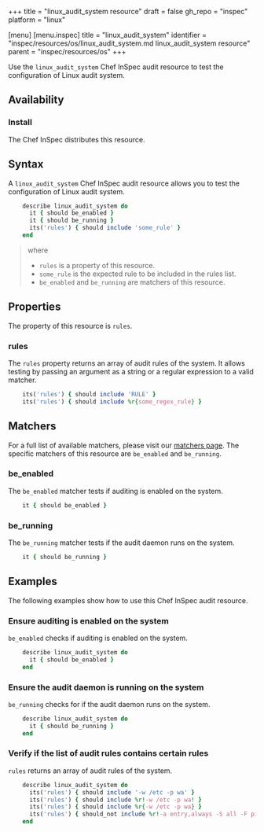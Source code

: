+++
title = "linux_audit_system resource"
draft = false
gh_repo = "inspec"
platform = "linux"

[menu]
  [menu.inspec]
    title = "linux_audit_system"
    identifier = "inspec/resources/os/linux_audit_system.md linux_audit_system resource"
    parent = "inspec/resources/os"
+++

Use the `linux_audit_system` Chef InSpec audit resource to test the configuration of Linux audit system.

## Availability

### Install

The Chef InSpec distributes this resource.

## Syntax

A `linux_audit_system` Chef InSpec audit resource allows you to test the configuration of Linux audit system.

```ruby
    describe linux_audit_system do
      it { should be_enabled }
      it { should be_running }
      its('rules') { should include 'some_rule' }
    end
```

> where
>
> - `rules` is a property of this resource.
> - `some_rule` is the expected rule to be included in the rules list.
> - `be_enabled` and `be_running` are matchers of this resource.

## Properties

The property of this resource is `rules`.

### rules

The `rules` property returns an array of audit rules of the system. It allows testing by passing an argument as a string or a regular expression to a valid matcher.

```ruby
    its('rules') { should include 'RULE' }
    its('rules') { should include %r{some_regex_rule} }
```

## Matchers

For a full list of available matchers, please visit our [matchers page](https://docs.chef.io/inspec/matchers/). The specific matchers of this resource are `be_enabled` and `be_running`.

### be_enabled

The `be_enabled` matcher tests if auditing is enabled on the system.

```ruby
    it { should be_enabled }
```

### be_running

The `be_running` matcher tests if the audit daemon runs on the system.

```ruby
    it { should be_running }
```

## Examples

The following examples show how to use this Chef InSpec audit resource.

### Ensure auditing is enabled on the system

`be_enabled` checks if auditing is enabled on the system.

```ruby
    describe linux_audit_system do
      it { should be_enabled }
    end
```

### Ensure the audit daemon is running on the system

`be_running` checks for if the audit daemon runs on the system.

```ruby
    describe linux_audit_system do
      it { should be_running }
    end
```

### Verify if the list of audit rules contains certain rules

`rules` returns an array of audit rules of the system.

```ruby
    describe linux_audit_system do
      its('rules') { should include '-w /etc -p wa' }
      its('rules') { should include %r!-w /etc -p wa! }
      its('rules') { should include %r{-w /etc -p wa} }
      its('rules') { should_not include %r!-a entry,always -S all -F pid=1005! }
    end
```
